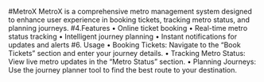 #MetroX
MetroX is a comprehensive metro management system designed to enhance user experience in booking tickets, tracking metro status, and planning journeys.
#4.Features
	•	Online ticket booking
	•	Real-time metro status tracking
	•	Intelligent journey planning
	•	Instant notifications for updates and alerts
 #6. Usage
	•	Booking Tickets:
	Navigate to the “Book Tickets” section and enter your journey details.
	•	Tracking Metro Status:
	View live metro updates in the “Metro Status” section.
	•	Planning Journeys:
	Use the journey planner tool to find the best route to your destination.
